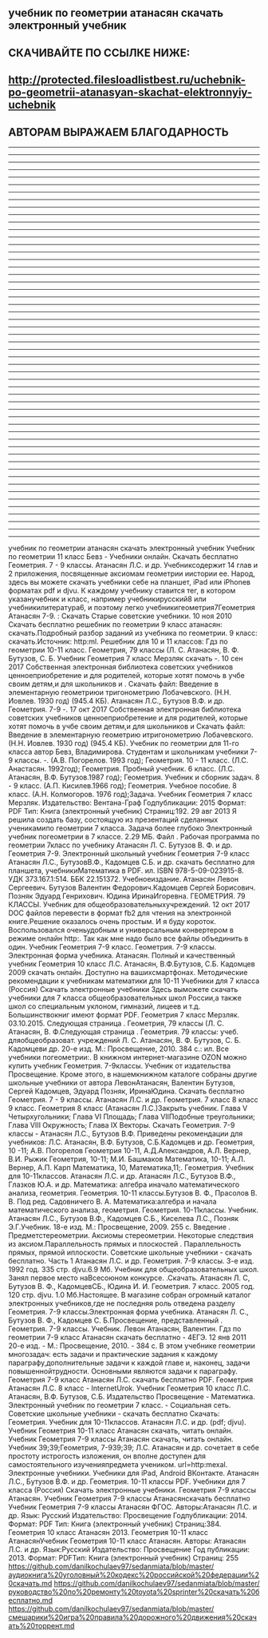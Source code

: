 учебник по геометрии атанасян скачать электронный учебник
--------------------------------------------------
СКАЧИВАЙТЕ ПО ССЫЛКЕ НИЖЕ:
--------------------------------------------------
http://protected.filesloadlistbest.ru/uchebnik-po-geometrii-atanasyan-skachat-elektronnyiy-uchebnik
--------------------------------------------------
АВТОРАМ ВЫРАЖАЕМ БЛАГОДАРНОСТЬ
--------------------------------------------------
--------------------------------------------------
--------------------------------------------------
--------------------------------------------------
--------------------------------------------------
--------------------------------------------------
--------------------------------------------------
--------------------------------------------------
--------------------------------------------------
--------------------------------------------------
--------------------------------------------------
--------------------------------------------------
--------------------------------------------------
--------------------------------------------------
--------------------------------------------------
--------------------------------------------------
--------------------------------------------------
--------------------------------------------------
--------------------------------------------------
--------------------------------------------------
--------------------------------------------------
--------------------------------------------------
--------------------------------------------------
--------------------------------------------------
--------------------------------------------------
--------------------------------------------------
--------------------------------------------------
--------------------------------------------------
--------------------------------------------------
--------------------------------------------------
--------------------------------------------------
--------------------------------------------------
--------------------------------------------------
--------------------------------------------------
--------------------------------------------------
--------------------------------------------------
--------------------------------------------------
--------------------------------------------------
--------------------------------------------------
--------------------------------------------------
--------------------------------------------------
--------------------------------------------------
--------------------------------------------------
--------------------------------------------------
--------------------------------------------------
--------------------------------------------------
--------------------------------------------------
--------------------------------------------------
--------------------------------------------------
--------------------------------------------------
--------------------------------------------------
--------------------------------------------------
--------------------------------------------------
--------------------------------------------------
учебник по геометрии атанасян скачать электронный учебник Учебник по геометрии 11 класс Бевз  - Учебники онлайн. Скачать бесплатно Геометрия. 7 - 9 классы. Атанасян Л.С. и др. Учебниксодержит 14 глав и 2 приложения, посвященные аксиомам геометрии иистории ее. Народ, здесь вы можете скачать учебники себе на планшет, iPad или iPhoneв форматах pdf и djvu.  К каждому учебнику ставится тег, в котором указанучебник и класс, например учебникирусский8 или учебникилитература6, и поэтому легко  учебникигеометрия7Геометрия Атанасян 7-9. : Скачать Старые советские учебники. 10 ноя 2010  Скачать бесплатно решебник по геометрии 9 класс атанасян: скачать.Подробный разбор заданий из учебника по геометрии. 9 класс: скачать.Источник: http:ml. Решебник для 10 и 11 классов: Гдз по геометрии 10-11 класс. Геометрия, 79 классы (Л. С. Атанасян, В. Ф. Бутузов, С. Б. Учебник Геометрия 7 класс Мерзляк скачать -. 10 сен 2017  Собственная электронная библиотека советских учебников  ценноеприобретение и для родителей, которые хотят помочь в учбе своим детям,и для школьников и . Скачать файл: Введение в элементарную геометриюи тригонометрию Лобачевского. (Н.Н. Иовлев. 1930 год) (945.4 КБ). Атанасян Л.С., Бутузов В.Ф. и др. Геометрия. 7-9  -. 17 окт 2017  Собственная электронная библиотека советских учебников  ценноеприобретение и для родителей, которые хотят помочь в учбе своим детям,и для школьников и  Скачать файл: Введение в элементарную геометрию итригонометрию Лобачевского. (Н.Н. Иовлев. 1930 год) (945.4 КБ). Учебник по геометрии для 11-го класса автор Бевз, Владимирова.
Студентам и школьникам учебники 7-9 классы. -. (А.В. Погорелов. 1993 год); Геометрия. 10 - 11 класс. (Л.С. Анастасян. 1992год); Геометрия. Пробный учебник. 6 класс. (Л.С. Атанасян, В.Ф. Бутузов.1987 год); Геометрия. Учебник и сборник задач. 8 - 9 класс. (А.П. Кисилев.1966 год); Геометрия. Учебное пособие. 8 класс. (А.Н. Колмогоров. 1976 год);Задача. Учебник Геометрия 7 класс Мерзляк. Издательство: Вентана-Граф Годпубликации: 2015 Формат: PDF Тип: Книга (электронный учебник) Страниц:192. 29 авг 2013  Я решила создать базу, состоящую из презентаций сделанных ученикамипо геометрии 7 класса. Задача более глубоко  Электронный учебник погеометрии в 7 классе. 2.29 МБ. Файл . Рабочая программа по геометрии 7класс по учебнику Атанасян Л. С. Бутузов В. Ф. и др. Геометрия 7-9. Электронный школьный учебник Геометрия 7-9 класс Атанасян Л.С., БутузовВ.Ф., Кадомцев С.Б. и др. скачать бесплатно для планшета, учебникиМатематика в PDF. ил.  ISBN 978-5-09-023915-8. УДК 373.167.1:514. ББК 22.151372. Учебноеиздание. Атанасян Левон Сергеевич. Бутузов Валентин Федорович.Кадомцев Сергей Борисович. Позняк Эдуард Генрихович. Юдина ИринаИгоревна. ГЕОМЕТРИЯ. 79 КЛАССЫ. Учебник для общеобразовательныхучреждений. 12 окт 2017   DOC файлов перевести в формат fb2 для чтения на электронной книге.Решение оказалось очень простым. И я буду короток. Воспользовался оченьудобным и универсальным конвертером в режиме онлайн http:. Так как мне надо было все файлы объединить в один. Учебник Геометрия 7-9 класс. Геометрия. 7-9 классы. Электронная форма учебника. Атанасян. Полный и качественный учебник Геометрия 10 класс Л.С. Атанасян, В.Ф.Бутузов, С.Б. Кадомцев 2009 скачать онлайн. Доступно на вашихсмартфонах. Методические рекомендации к учебникам математики для 10-11
Учебники для 7 класса (Россия)  Скачать электронные учебники  Здесь выможете скачать учебники для 7 класса общеобразовательных школ России,а также школ со специальным уклоном, гимназий, лицеев и т.д. Большинствокниг имеют формат PDF.  Геометрия  7 класc  Мерзляк. 03.10.2015. Следующая страница . Геометрия, 79 классы (Л. С. Атанасян, В. Ф.Следующая страница . Геометрия. 79 классы: учеб. дляобщеобразоват. учреждений  Л. С. Атанасян, В. Ф. Бутузов, С. Б. Кадомцеви др.  20-е изд.  М.: Просвещение, 2010.  384 с.: ил. Все учебники погеометрии:. В книжном интернет-магазине OZON можно купить учебник Геометрия. 7-9классы. Учебник от издательства Просвещение. Кроме этого, в нашемкнижном каталоге собраны другие школьные учебники от автора ЛевонАтанасян, Валентин Бутузов, Сергей Кадомцев, Эдуард Позняк, ИринаЮдина. Скачать бесплатно Геометрия. 7 - 9 классы. Атанасян Л.С. и др. Геометрия. 7 класс 8 класс 9 класс. Геометрия 8 класс (Атанасян Л.С.)Закрыть учебник. Глава V Четырхугольники; Глава VI Площадь; Глава VIIПодобные треугольники; Глава VIII Окружность; Глава IX Векторы. Скачать Геометрия. 7-9 классы - Атанасян Л.С., Бутузов В.Ф. Приведены рекомендации для учебников: Л.С. Атанасян, В.Ф. Бутузов, С.Б.Кадомцев и др. Геометрия, 10 -11; А.В. Погорелов Геометрия 10-11, А.Д.Александров, А.Л. Вернер, В.И. Рыжик Геометрия, 10-11; М.И. Башмаков Математика, 10-11; А.Л. Вернер, А.П. Карп Математика, 10, Математика,11;. Геометрия. Учебник для 10-11классов. Атанасян Л.С. и др. Атанасян Л.С., Бутузов В.Ф., Глазков Ю.А. и др. Математика: алгебра иначало математического анализа, геометрия. Геометрия. 10-11 классы.Бутузов В. Ф., Прасолов В. В.  Под ред. Садовничего В. А. Математика:алгебра и начала математического анализа, геометрия. Геометрия. 10-11классы. Учебник. Атанасян Л.С., Бутузов В.Ф., Кадомцев С.Б., Киселева Л.С., Позняк Э.Г.Учебник. 18-е изд. М.: Просвещение, 2009. 255 с. Введение . Предметстереометрии. Аксиомы стереометрии. Некоторые следствия из аксиом.Параллельность прямых и плоскостей . Параллельность прямых, прямой иплоскости. Советские школьные учебники - скачать бесплатно. Часть 1
Атанасян Л.С. и др. Геометрия. 7-9 классы. 3-е изд. 1992 год. 335 стр. djvu.6.9 Мб. Учебник для общеобразовательных школ. Занял первое место наВсесоюном конкурсе. .Скачать. Атанасян Л. С, Бутузов В. Ф., КадомцевСБ., Юдина И. И. Геометрия. 7 класс. 2005 год. 120 стр. djvu. 1.0 Мб.Настоящее. В магазине  собран огромный каталог электронных учебников,где не последняя роль отведена разделу Геометрия. 7-9 классы.Электронная форма учебника. Атанасян Л. С., Бутузов В. Ф., Кадомцев С. Б.Просвещение, представленный . Геометрия. 7-9 классы. Учебник. Левон Атанасян, Валентин. Гдз по геометрии 7-9 класс Атанасян скачать бесплатно - 4ЕГЭ. 12 янв 2011  20-е изд. - М.: Просвещение, 2010. - 384 с. В этом учебнике геометрии многозадач: есть задачи и практические задания к каждому параграфу,дополнительные задачи к каждой главе и, наконец, задачи повышеннойтрудности. Основными являются задачи к параграфу. Геометрия 7-9 класс Атанасян Л.С. скачать бесплатно PDF. Геометрия Атанасян Л.С. 8 класс - InternetUrok. Учебник Геометрия 10 класс Л.С. Атанасян, В.Ф. Бутузов, С.Б. Издательство Просвещение - Математика. Электронный учебник по геометрии 7 класс. - Социальная сеть. Советские школьные учебники - скачать бесплатно
Скачать: Геометрия. Учебник для 10-11классов. Атанасян Л.С. и др. (pdf; djvu). Учебник Геометрия 10-11 класс Атанасян скачать, читать онлайн. Учебник Геометрия 7-9 классы Атанасян скачать, читать онлайн. Учебник 39;39;Геометрия, 7-939;39; Л.С. Атанасян и др. сочетает в себе простоту истрогость изложения, он вполне доступен для самостоятельного изученияпредмета учеником. url=http:mexal. Электронные учебники. Учебники для iPad, Android  ВКонтакте. Атанасян Л.С., Бутузов В.Ф. и др. Геометрия. 10-11 классы PDF. Учебники для 7 класса (Россия)  Скачать электронные учебники. Геометрия 7-9 классы Атанасян. Учебник Геометрия 7-9 классы Атанасянскачать бесплатно Учебник Геометрия 7-9 классы Атанасян ФГОС. Авторы:Атанасян Л.С. и др. Язык: Русский Издательство: Просвещение Годпубликации: 2014. Формат: PDF Тип: Книга (электронный учебник) Страниц:384. Геометрия 10 класс Атанасян 2013. Геометрия 10-11 класс АтанасянУчебник Геометрия 10-11 класс Атанасян. Авторы: Атанасян Л.С. и др. Язык:Русский Издательство: Просвещение Год публикации: 2013. Формат: PDFТип: Книга (электронный учебник) Страниц: 255
https://github.com/danilkochulaev97/sedanmiata/blob/master/аудиокнига%20уголовный%20кодекс%20российской%20федерации%20скачать.md
https://github.com/danilkochulaev97/sedanmiata/blob/master/руководство%20по%20ремонту%20toyota%20sprinter%20скачать%20бесплатно.md
https://github.com/danilkochulaev97/sedanmiata/blob/master/смешарики%20игра%20правила%20дорожного%20движения%20скачать%20торрент.md